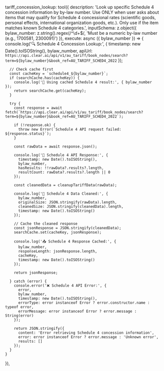  tariff_concession_lookup: tool({
    description: 'Look up specific Schedule 4 concession information by by-law number. Use ONLY when user asks about items that may qualify for Schedule 4 concessional rates (scientific goods, personal effects, international organization goods, etc.). Only use if the item matches known Schedule 4 categories.',
    inputSchema: z.object({
      bylaw_number: z.string().regex(/^\d+$/, 'Must be a numeric by-law number (e.g., 1700581, 2300091)')
    }),
    execute: async ({ bylaw_number }) => {
      console.log('🔍 Schedule 4 Concession Lookup:', {
        timestamp: new Date().toISOString(),
        bylaw_number,
        apiUrl: `https://api.clear.ai/api/v1/au_tariff/book_nodes/search?term=${bylaw_number}&book_ref=AU_TARIFF_SCHED4_2022`
      });

      // Check cache first
      const cacheKey = `schedule4_${bylaw_number}`;
      if (searchCache.has(cacheKey)) {
        console.log('🔄 Using cached Schedule 4 result:', { bylaw_number });
        return searchCache.get(cacheKey);
      }

      try {
        const response = await fetch(`https://api.clear.ai/api/v1/au_tariff/book_nodes/search?term=${bylaw_number}&book_ref=AU_TARIFF_SCHED4_2022`);
        
        if (!response.ok) {
          throw new Error(`Schedule 4 API request failed: ${response.status}`);
        }

        const rawData = await response.json();
        
        console.log('📡 Schedule 4 API Response:', {
          timestamp: new Date().toISOString(),
          bylaw_number,
          hasResults: !!rawData?.results?.length,
          resultCount: rawData?.results?.length || 0
        });

        const cleanedData = cleanupTariffData(rawData);
        
        console.log('🧹 Schedule 4 Data Cleaned:', {
          bylaw_number,
          originalSize: JSON.stringify(rawData).length,
          cleanedSize: JSON.stringify(cleanedData).length,
          timestamp: new Date().toISOString()
        });

        // Cache the cleaned response
        const jsonResponse = JSON.stringify(cleanedData);
        searchCache.set(cacheKey, jsonResponse);
        
        console.log('📤 Schedule 4 Response Cached:', {
          bylaw_number,
          responseLength: jsonResponse.length,
          cacheKey,
          timestamp: new Date().toISOString()
        });

        return jsonResponse;
        
      } catch (error) {
        console.error('❌ Schedule 4 API Error:', {
          error,
          bylaw_number,
          timestamp: new Date().toISOString(),
          errorType: error instanceof Error ? error.constructor.name : typeof error,
          errorMessage: error instanceof Error ? error.message : String(error)
        });
        
        return JSON.stringify({
          content: 'Error retrieving Schedule 4 concession information',
          error: error instanceof Error ? error.message : 'Unknown error',
          results: []
        });
      }
    }
  }),